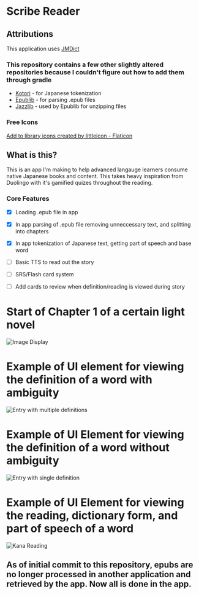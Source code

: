 # Scribe Reader
## Attributions
This application uses [JMDict](http://edrdg.org/jmdict/j_jmdict.html)

### This repository contains a few other slightly altered repositories because I couldn't figure out how to add them through gradle
- [Kotori](https://github.com/wanasit/kotori) - for Japanese tokenization
- [Epublib](https://github.com/psiegman/epublib/tree/master/epublib-core/src/main/java/nl/siegmann/epublib) - for parsing .epub files
- [Jazzlib](https://github.com/psiegman/epublib/tree/master/epublib-core/src/main/java/net/sf/jazzlib) - used by Epublib for unzipping files

### Free Icons
<a href="https://www.flaticon.com/free-icons/add-to-library" title="add to library icons">Add to library icons created by littleicon - Flaticon</a>

## What is this?
This is an app I'm making to help advanced langauge learners consume native Japanese books and content. 
This takes heavy inspiration from Duolingo with it's gamified quizes throughout the reading.

### Core Features
- [x] Loading .epub file in app 
- [x] In app parsing of .epub file removing unneccessary text, and splitting into chapters
- [x] In app tokenization of Japanese text, getting part of speech and base word
- [ ] Basic TTS to read out the story
- [ ] SRS/Flash card system
- [ ] Add cards to review when definition/reading is viewed during story
      
      
# Start of Chapter 1 of a certain light novel
![Image Display](./res/Screenshot_image_display.jpg)

# Example of UI element for viewing the definition of a word with ambiguity
![Entry with multiple definitions](./res/Screenshot_multiple_definition_display.jpg)

# Example of UI Element for viewing the definition of a word without ambiguity
![Entry with single definition](./res/Screenshot_single_definition_display.jpg)

# Example of UI Element for viewing the reading, dictionary form, and part of speech of a word
![Kana Reading](./res/Screenshot_reading_display.jpg)

## As of initial commit to this repository, epubs are no longer processed in another application and retrieved by the app. Now all is done in the app.
